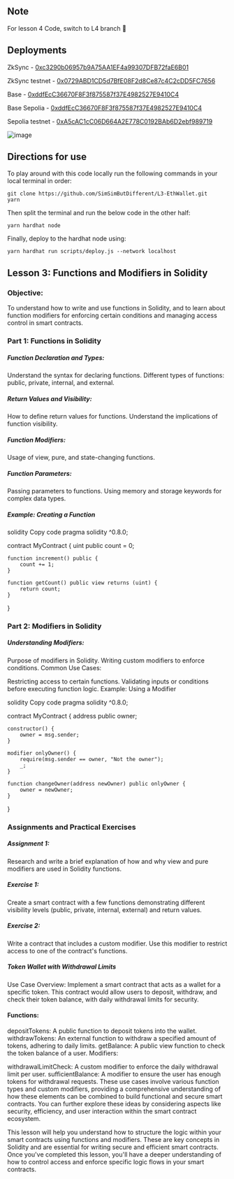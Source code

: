## Note

For lesson 4 Code, switch to L4 branch 🌿

## Deployments

ZkSync - [0xc3290b06957b9A75AA1EF4a99307DFB72faE6B01](https://explorer.zksync.io/address/0xc3290b06957b9A75AA1EF4a99307DFB72faE6B01)

ZkSync testnet - [0x0729ABD1CD5d7BfE08F2d8Ce87c4C2cDD5FC7656](https://sepolia.explorer.zksync.io/address/0x0729ABD1CD5d7BfE08F2d8Ce87c4C2cDD5FC7656)

Base - [0xddfEcC36670F8F3f875587f37E4982527E9410C4](https://basescan.org/address/0xddfecc36670f8f3f875587f37e4982527e9410c4)

Base Sepolia - [0xddfEcC36670F8F3f875587f37E4982527E9410C4](https://basescan.org/address/0xddfecc36670f8f3f875587f37e4982527e9410c4)

Sepolia testnet - [0xA5cAC1cC06D664A2E778C0192BAb6D2ebf989719](https://sepolia.basescan.org/address/0xa5cac1cc06d664a2e778c0192bab6d2ebf989719)

![image](https://github.com/SimSimButDifferent/L3-EthWalletFrontEnd/assets/88177427/f888da39-3fe4-45ab-b067-ab120c51024b)

## Directions for use

To play around with this code locally run the following commands in your local terminal in order:

```
git clone https://github.com/SimSimButDifferent/L3-EthWallet.git
yarn
```

Then split the terminal and run the below code in the other half:

```
yarn hardhat node
```

Finally, deploy to the hardhat node using:

```
yarn hardhat run scripts/deploy.js --network localhost
```

## Lesson 3: Functions and Modifiers in Solidity

### Objective:

To understand how to write and use functions in Solidity, and to learn about function modifiers for enforcing certain conditions and managing access control in smart contracts.

### Part 1: Functions in Solidity

##### Function Declaration and Types:

Understand the syntax for declaring functions.
Different types of functions: public, private, internal, and external.

##### Return Values and Visibility:

How to define return values for functions.
Understand the implications of function visibility.

##### Function Modifiers:

Usage of view, pure, and state-changing functions.

##### Function Parameters:

Passing parameters to functions.
Using memory and storage keywords for complex data types.

##### Example: Creating a Function

solidity
Copy code
pragma solidity ^0.8.0;

contract MyContract {
uint public count = 0;

    function increment() public {
        count += 1;
    }

    function getCount() public view returns (uint) {
        return count;
    }

}

### Part 2: Modifiers in Solidity

##### Understanding Modifiers:

Purpose of modifiers in Solidity.
Writing custom modifiers to enforce conditions.
Common Use Cases:

Restricting access to certain functions.
Validating inputs or conditions before executing function logic.
Example: Using a Modifier

solidity
Copy code
pragma solidity ^0.8.0;

contract MyContract {
address public owner;

    constructor() {
        owner = msg.sender;
    }

    modifier onlyOwner() {
        require(msg.sender == owner, "Not the owner");
        _;
    }

    function changeOwner(address newOwner) public onlyOwner {
        owner = newOwner;
    }

}

### Assignments and Practical Exercises

##### Assignment 1:

Research and write a brief explanation of how and why view and pure modifiers are used in Solidity functions.

##### Exercise 1:

Create a smart contract with a few functions demonstrating different visibility levels (public, private, internal, external) and return values.

##### Exercise 2:

Write a contract that includes a custom modifier. Use this modifier to restrict access to one of the contract's functions.

##### Token Wallet with Withdrawal Limits

Use Case Overview: Implement a smart contract that acts as a wallet for a specific token. This contract would allow users to deposit, withdraw, and check their token balance, with daily withdrawal limits for security.

#### Functions:

depositTokens: A public function to deposit tokens into the wallet.
withdrawTokens: An external function to withdraw a specified amount of tokens, adhering to daily limits.
getBalance: A public view function to check the token balance of a user.
Modifiers:

withdrawalLimitCheck: A custom modifier to enforce the daily withdrawal limit per user.
sufficientBalance: A modifier to ensure the user has enough tokens for withdrawal requests.
These use cases involve various function types and custom modifiers, providing a comprehensive understanding of how these elements can be combined to build functional and secure smart contracts. You can further explore these ideas by considering aspects like security, efficiency, and user interaction within the smart contract ecosystem.

This lesson will help you understand how to structure the logic within your smart contracts using functions and modifiers. These are key concepts in Solidity and are essential for writing secure and efficient smart contracts. Once you've completed this lesson, you'll have a deeper understanding of how to control access and enforce specific logic flows in your smart contracts.
